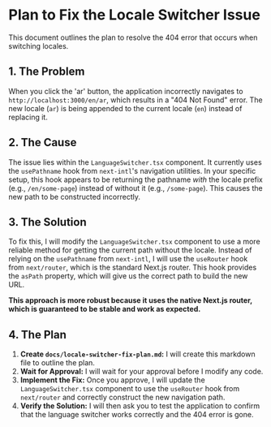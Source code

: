# Plan to Fix the Locale Switcher Issue

This document outlines the plan to resolve the 404 error that occurs when switching locales.

## 1. The Problem

When you click the 'ar' button, the application incorrectly navigates to `http://localhost:3000/en/ar`, which results in a "404 Not Found" error. The new locale (`ar`) is being appended to the current locale (`en`) instead of replacing it.

## 2. The Cause

The issue lies within the `LanguageSwitcher.tsx` component. It currently uses the `usePathname` hook from `next-intl`'s navigation utilities. In your specific setup, this hook appears to be returning the pathname *with* the locale prefix (e.g., `/en/some-page`) instead of without it (e.g., `/some-page`). This causes the new path to be constructed incorrectly.

## 3. The Solution

To fix this, I will modify the `LanguageSwitcher.tsx` component to use a more reliable method for getting the current path without the locale. Instead of relying on the `usePathname` from `next-intl`, I will use the `useRouter` hook from `next/router`, which is the standard Next.js router. This hook provides the `asPath` property, which will give us the correct path to build the new URL.

**This approach is more robust because it uses the native Next.js router, which is guaranteed to be stable and work as expected.**

## 4. The Plan

1.  **Create `docs/locale-switcher-fix-plan.md`:** I will create this markdown file to outline the plan.
2.  **Wait for Approval:** I will wait for your approval before I modify any code.
3.  **Implement the Fix:** Once you approve, I will update the `LanguageSwitcher.tsx` component to use the `useRouter` hook from `next/router` and correctly construct the new navigation path.
4.  **Verify the Solution:** I will then ask you to test the application to confirm that the language switcher works correctly and the 404 error is gone.
